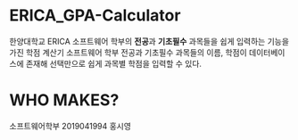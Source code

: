 # ERICA_GPA-Calculator
한양대학교 ERICA 소프트웨어 학부의 **전공**과 **기초필수** 과목들을 쉽게 입력하는 기능을 가진 학점 계산기
소프트웨어 학부 전공과 기초필수 과목들의 이름, 학점이 데이터베이스에 존재해 선택만으로 쉽게 과목별 학점을 입력할 수 있다.
# WHO MAKES?
소프트웨어학부 2019041994 홍시영
